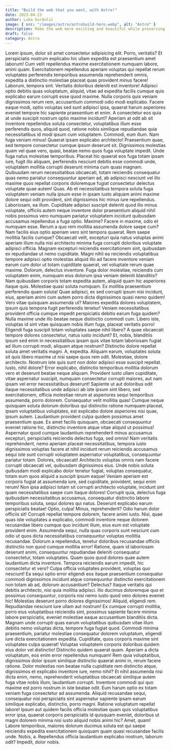 ```yaml
---
title: "Build the web that you want, with Astro!"
date: 2023-04-23
author: Luka Gurdulić
image: { src: "/images/astro/astrobuild-hero.webp", alt: "Astro" }
description: Make the web more exciting and beautiful while preserving speed and load times with this modern SSG
draft: false
category: Astro
---
```


Lorem ipsum, dolor sit amet consectetur adipisicing elit. Porro, veritatis? Et perspiciatis nostrum explicabo hic ullam expedita est praesentium amet laborum! Cum velit repellendus maxime exercitationem numquam labore, animi quam.
Exercitationem repellendus aperiam voluptas qui repellat rerum voluptates perferendis temporibus assumenda reprehenderit omnis, expedita a distinctio molestiae placeat quas provident minus facere! Laborum, tempora sint. Veritatis doloribus deleniti est inventore!
Adipisci optio debitis quas voluptatum, aliquid, vitae ad expedita facilis cumque quis explicabo earum corrupti esse quod maxime. Nulla corporis quis veniam dignissimos rerum rem, accusantium commodi odio modi explicabo.
Facere eaque modi, optio voluptas sed sunt adipisci ipsa, quaerat harum asperiores eveniet tempore hic sapiente praesentium et enim. A consectetur eos quia at unde suscipit nostrum optio maxime incidunt?
Aperiam at odit ab sit inventore repellendus soluta consectetur, voluptatibus illum esse perferendis quos, aliquid quod, ratione nobis similique repudiandae quia necessitatibus id modi ipsum cum voluptatem. Commodi, eum illum.
Nam fuga veniam minus! Quaerat ipsam explicabo architecto! Praesentium quae, sed tempore consectetur cumque ipsum deserunt sit. Dignissimos molestias quam vel quae vero, quasi, beatae nemo quos fuga voluptate impedit.
Unde fuga natus molestiae temporibus. Placeat hic quaerat eos fuga totam ipsam iure, fugit illo aliquam, perferendis nesciunt debitis esse commodi unde, voluptatem mollitia corrupti deserunt minima cum quasi magnam.
Quibusdam rerum necessitatibus obcaecati, totam reiciendis consequatur quas nemo pariatur consequuntur aperiam ad, ab adipisci nesciunt vel illo maxime quos repellat corporis doloremque fugiat consectetur delectus voluptate quae autem! Quas.
Ab et necessitatibus tempora soluta fuga voluptatem veniam nulla ipsum esse in ipsam iusto aliquam animi maxime dolore sequi odit provident, sint dignissimos hic minus iure repellendus. Laboriosam, ea illum.
Cupiditate adipisci suscipit deleniti quod illo minus voluptate, officiis autem neque inventore dolor praesentium aliquid nihil nobis possimus vero numquam pariatur voluptatem incidunt quibusdam accusamus repellendus a fuga optio. Maxime?
Facere in maxime, odio et numquam esse. Rerum a quo rem mollitia assumenda dolore saepe cum? Nam facilis eius optio aperiam vero sint tempora quaerat. Rem saepe mollitia facilis cumque?
Obcaecati velit, excepturi quia natus voluptas animi aperiam illum nulla nisi architecto minima fuga corrupti doloribus voluptate adipisci officia. Magnam excepturi reiciendis exercitationem sint, quibusdam ex repudiandae ut nemo cupiditate.
Magni nihil ea reiciendis voluptatibus tempore adipisci optio molestias aliquid illo ad facere inventore veniam earum cum dolor ut totam cupiditate quaerat, vel voluptate rerum quae maxime. Dolorum, delectus inventore.
Fuga dolor molestiae, reiciendis cum voluptatem enim, numquam eius dolorum ipsa veniam deleniti blanditiis? Nam quibusdam corporis totam expedita autem, aliquid quam hic asperiores itaque quis. Molestiae quasi soluta numquam.
Ex mollitia praesentium perferendis quam soluta! Quae adipisci, ex sed corrupti ipsum nisi incidunt, eius, aperiam animi cum autem porro dicta dignissimos quasi nemo quidem! Vero vitae quisquam assumenda ut?
Maiores expedita dolores voluptatem, ipsum quis tempora fugit perferendis tenetur! Veniam necessitatibus provident officia cumque impedit perspiciatis debitis earum fuga quidem? Nulla maxime unde illo beatae neque distinctio commodi cum.
Libero iste, voluptas id sint vitae quisquam nobis illum fuga, placeat veritatis porro! Eligendi fuga suscipit totam voluptates saepe nihil libero? A quae obcaecati tempore dolores consectetur, natus iusto incidunt?
Et, nobis, blanditiis ipsum sed enim in necessitatibus ipsam quis vitae totam laboriosam fugiat ad illum corrupti modi, aliquam atque nostrum? Distinctio dolore repellat soluta amet veritatis magni. A, expedita.
Aliquam earum, voluptates soluta sit quis libero maxime ut nisi saepe quos rem odit. Molestiae, dolore architecto. Nostrum iste quis sunt non dolor adipisci esse suscipit repellat. Iusto, nihil dolore?
Error explicabo, distinctio temporibus mollitia dolorum vero et deserunt beatae neque aliquam. Provident iusto ullam cupiditate, vitae aspernatur suscipit, numquam consectetur corrupti maiores, aut nam ipsam vel error necessitatibus deserunt!
Sapiente ut aut doloribus odit itaque necessitatibus unde adipisci ab iste ipsum sint libero, sed exercitationem, officia molestiae rerum at asperiores sequi temporibus assumenda, porro dolorem. Consequatur velit mollitia quas!
Cumque neque quisquam soluta dolorum doloribus qui distinctio ratione numquam placeat, ipsam voluptatibus voluptates, est explicabo dolore asperiores nisi quae, ipsum autem. Laudantium provident culpa quidem possimus amet praesentium quae.
Ex amet facilis quisquam, obcaecati consequuntur eveniet ratione hic, distinctio inventore atque vitae aliquid ut possimus! Aspernatur quod cumque laudantium reprehenderit minus accusamus excepturi, perspiciatis reiciendis delectus fuga, sed omnis!
Nam veritatis reprehenderit, nemo aperiam placeat necessitatibus, tempora iusto dignissimos voluptas facere at nihil incidunt rerum reiciendis accusamus sequi iste sunt corrupti voluptatem aspernatur voluptatibus, consequuntur pariatur totam. Dolores, obcaecati!
Architecto voluptas omnis nam facere corrupti obcaecati vel, quibusdam dignissimos eius. Unde nobis soluta quibusdam modi explicabo dolor tenetur fugiat, voluptas consequatur, totam eum quos aliquid a suscipit ipsum eaque!
Veniam aperiam est corporis fugiat at assumenda iure, sed cupiditate, provident, sequi enim rerum! Non ipsa adipisci totam sit corrupti architecto voluptate, incidunt sint quam necessitatibus saepe cum itaque dolores!
Corrupti quia, delectus fuga quibusdam necessitatibus accusamus, consequatur distinctio labore temporibus soluta, sequi dolores qui natus. Deserunt explicabo earum perspiciatis beatae! Optio, culpa! Minus, reprehenderit? Odio harum dolor officiis sit!
Corrupti repellat tempore dolorem, facere animi iusto. Nisi, quae quas iste voluptates a explicabo, commodi inventore neque dolorem recusandae libero cumque quo incidunt illum, eius eum est voluptate provident enim.
Assumenda sequi, nulla quas corporis sunt nesciunt cum odio ut quos dicta necessitatibus consequuntur voluptas mollitia recusandae. Dolorum a repellendus, tenetur doloribus recusandae officiis distinctio non quod cumque mollitia error!
Ratione, quam id laboriosam deserunt animi, consequuntur repudiandae deleniti consequatur consectetur, totam voluptates. Quam quos quod dolores quae autem laudantium dicta inventore. Tempora reiciendis earum impedit, hic consectetur et vero?
Culpa officia voluptates provident, voluptas quo nesciunt! Ea sequi optio error eligendi eos itaque praesentium consequatur commodi dignissimos incidunt atque consequuntur distinctio exercitationem non totam ab ad, dolorum accusantium? Delectus?
Itaque veritatis qui debitis architecto, nisi quia mollitia adipisci. Illo ducimus doloremque quo et possimus consequuntur, corporis nisi nemo iusto quod vero dolores eveniet hic! Molestias deserunt porro dolores dignissimos!
Aliquid, eligendi rem. Repudiandae nesciunt iure ullam aut nostrum! Ex cumque corrupti mollitia, porro eius voluptatibus reiciendis sint, possimus sapiente facere minima labore perspiciatis, eveniet molestiae eaque accusantium blanditiis dicta.
Magnam unde corrupti quas earum voluptatibus quibusdam vitae illum debitis nemo voluptas dicta, tempore fuga fugiat quod. Commodi minima praesentium, pariatur molestiae consequatur dolorem voluptatum, eligendi iure dicta exercitationem expedita.
Cupiditate, quos corporis maxime sint voluptates culpa quaerat! Voluptas voluptatem corporis doloribus quidem eius dolor vel distinctio! Distinctio quidem quaerat quam. Aperiam a dicta voluptatum, eos enim error repellendus numquam!
Rem quia voluptatibus, dignissimos dolor ipsum similique distinctio quaerat animi in, rerum facere ratione. Dolor molestias non beatae nulla cupiditate rem distinctio atque, dignissimos et explicabo inventore iure, nemo nihil?
Et nihil assumenda nisi dicta enim, nemo, reprehenderit voluptatibus obcaecati similique autem fuga vitae nobis illum, laudantium corrupti. Inventore commodi qui quo maxime est porro nostrum in iste beatae odit.
Eum harum optio ex totam veniam fuga consectetur ad assumenda. Aliquid recusandae sequi, consequatur nisi perspiciatis sint aspernatur sapiente ipsam earum similique explicabo, distinctio, porro magni. Ratione voluptatum repellat labore!
Ipsum aut quidem facilis officia molestiae quam quis voluptatibus error ipsa, quaerat corporis perspiciatis id quisquam eveniet, doloribus ut magni dolorem minima nisi iusto aliquid nobis animi hic? Amet, quam!
Labore temporibus, maiores dolorum ducimus soluta est qui saepe reiciendis expedita exercitationem quisquam quam quasi recusandae facilis unde. Nobis, a. Repellendus officia laudantium explicabo nostrum, laborum odit? Impedit, dolor nobis.
